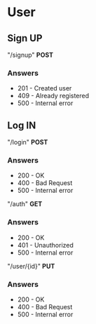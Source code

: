 # User
## Sign UP

"/signup" **POST**

### Answers

- 201 - Created user
- 409 - Already registered
- 500 - Internal error

## Log IN

"/login" **POST**

### Answers

- 200 - OK
- 400 - Bad Request
- 500 - Internal error


"/auth" **GET**

### Answers

- 200 - OK
- 401 - Unauthorized
- 500 - Internal error


"/user/{id}" **PUT**

### Answers

- 200 - OK
- 400 - Bad Request
- 500 - Internal error